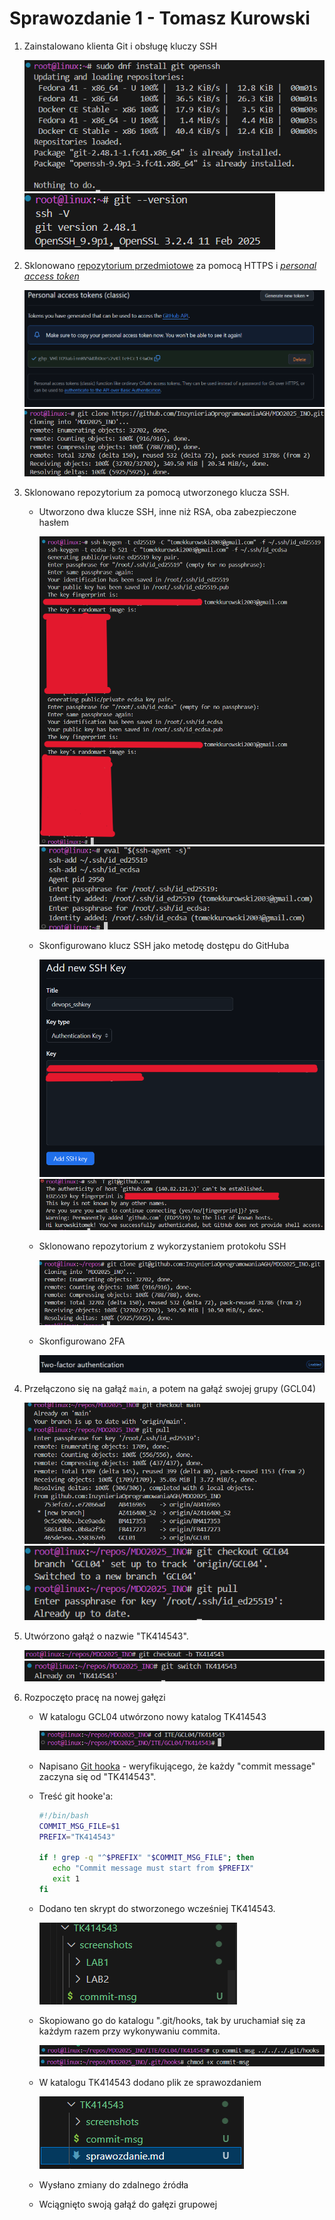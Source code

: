 # Sprawozdanie 1 - Tomasz Kurowski

1. Zainstalowano klienta Git i obsługę kluczy SSH

   ![Alt text](screenshots/LAB1/1_git.png)
   ![Alt text](screenshots/LAB1/2_git_ssh_check.png)

2. Sklonowano [repozytorium przedmiotowe](https://github.com/InzynieriaOprogramowaniaAGH/MDO2025_INO) za pomocą HTTPS i [*personal access token*](https://docs.github.com/en/authentication/keeping-your-account-and-data-secure/managing-your-personal-access-tokens)

   ![Alt text](screenshots/LAB1/3_github_key.png)
   ![Alt text](screenshots/LAB1/4_clone.png)

3. Sklonowano repozytorium za pomocą utworzonego klucza SSH.
   - Utworzono dwa klucze SSH, inne niż RSA, oba zabezpieczone hasłem
   
      ![Alt text](screenshots/LAB1/5_ssh_keys.png)
      ![Alt text](screenshots/LAB1/6_ssh_agent.png)
   
   - Skonfigurowano klucz SSH jako metodę dostępu do GitHuba
   
      ![Alt text](screenshots/LAB1/7_add_ssh_key.png)
      ![Alt text](screenshots/LAB1/8_test.png)
   
   - Sklonowano repozytorium z wykorzystaniem protokołu SSH
   
      ![Alt text](screenshots/LAB1/9_clone_ssh.png)
   
   - Skonfigurowano 2FA
   
      ![Alt text](screenshots/LAB1/10_2FA.png)

4. Przełączono się na gałąź ```main```, a potem na gałąź swojej grupy (GCL04)

   ![Alt text](screenshots/LAB1/11_przelacz_main.png)
   ![Alt text](screenshots/LAB1/12_przelacz_grupa.png)

5. Utwórzono gałąź o nazwie "TK414543".

   ![Alt text](screenshots/LAB1/13_checkout_TK414543.png)
   ![Alt text](screenshots/LAB1/14_switchTK414543.png)

6. Rozpoczęto pracę na nowej gałęzi
   - W katalogu GCL04 utwórzono nowy katalog TK414543
   
      ![Alt text](screenshots/LAB1/15_cdTK414543.png)
   
   - Napisano [Git hooka](https://git-scm.com/book/en/v2/Customizing-Git-Git-Hooks) - weryfikującego, że każdy "commit message" zaczyna się od "TK414543".
   
   - Treść git hooke'a:
   
      ```bash
      #!/bin/bash
      COMMIT_MSG_FILE=$1
      PREFIX="TK414543"

      if ! grep -q "^$PREFIX" "$COMMIT_MSG_FILE"; then
         echo "Commit message must start from $PREFIX"
         exit 1
      fi
      ```

   - Dodano ten skrypt do stworzonego wcześniej TK414543.
   
      ![Alt text](screenshots/LAB1/19_git_hook_dir.png)
   
   - Skopiowano go do katalogu ".git/hooks, tak by uruchamiał się za każdym razem przy wykonywaniu commita.
  
      ![Alt text](screenshots/LAB1/17_cp_hook.png)
      ![Alt text](screenshots/LAB1/18_chmod_hooks.png)

   - W katalogu TK414543 dodano plik ze sprawozdaniem
   
      ![Alt text](screenshots/LAB1/20_sprawozdanie.png)
   
   - Wysłano zmiany do zdalnego źródła
   - Wciągnięto swoją gałąź do gałęzi grupowej

